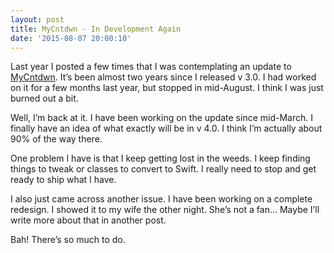 ```yaml
---
layout: post
title: MyCntdwn - In Development Again
date: '2015-08-07 20:00:10'
---
```


Last year I posted a few times that I was contemplating an update to [MyCntdwn](https://itunes.apple.com/us/app/mycntdwn/id293970065?mt=8). It’s been almost two years since I released v 3.0. I had worked on it for a few months last year, but stopped in mid-August. I think I was just burned out a bit.

Well, I’m back at it. I have been working on the update since mid-March. I finally have an idea of what exactly will be in v 4.0. I think I’m actually about 90% of the way there.

One problem I have is that I keep getting lost in the weeds. I keep finding things to tweak or classes to convert to Swift. I really need to stop and get ready to ship what I have.

I also just came across another issue. I have been working on a complete redesign. I showed it to my wife the other night. She’s not a fan… Maybe I’ll write more about that in another post.

Bah! There’s so much to do.


